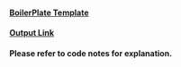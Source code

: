 
#### <a href = "https://github.com/vishnupriya888/BasicLibFiles">BoilerPlate Template</a>
#### <a href = "https://vishnupriya888.github.io/AdvancedCarGame/">Output Link</a>
#### Please refer to code notes for explanation.

